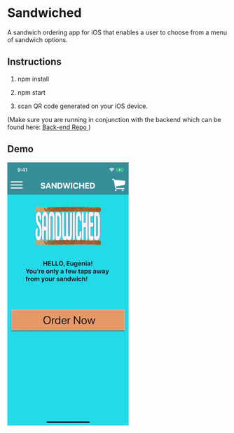 # Sandwiched 

A sandwich ordering app for iOS that enables a user to choose from a menu of sandwich options. 

## Instructions 

1. npm install

2. npm start 

3. scan QR code generated on your iOS device. 

(Make sure you are running in conjunction with the backend which can be found here: <a href="https://github.com/TheEugeniaKim/sandwiched_api_backend" > Back-end Repo </a>)

## Demo 

![](demo.gif)